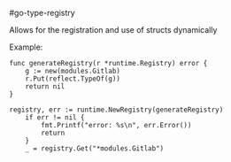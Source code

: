 #go-type-registry

Allows for the registration and use of structs dynamically


Example:

```
func generateRegistry(r *runtime.Registry) error {
	g := new(modules.Gitlab)
	r.Put(reflect.TypeOf(g))
	return nil
}

registry, err := runtime.NewRegistry(generateRegistry)
	if err != nil {
		fmt.Printf("error: %s\n", err.Error())
		return
	}
	_ = registry.Get("*modules.Gitlab")
  ```
